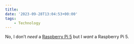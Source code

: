 ```yaml
---
title:
date: '2023-09-28T13:04:53+00:00'
tags:
    - Technology
---
```


No, I don’t *need* a [Raspberry Pi 5](https://www.raspberrypi.com/products/raspberry-pi-5/) but I *want* a Raspberry Pi 5.